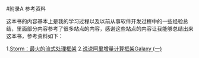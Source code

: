 #附录A 参考资料

这本书的内容基本上是我的学习过程以及以前从事软件开发过程中的一些经验总结，里面部分内容参考了很多站点的内容，感谢这些站点的内容让我能够总结出来这本书，参考资料如下：

1.[Storm：最火的流式处理框架](http://tech.uc.cn/?p=2159)
2.[说说阿里增量计算框架Galaxy (一)](http://blog.csdn.net/pelick/article/details/41379571)
